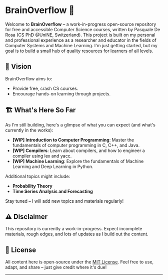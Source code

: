 # BrainOverflow 🚧

Welcome to **BrainOverflow** – a work-in-progress open-source repository for free and accessible Computer Science courses, written by Pasquale De Rosa (CS PhD @UniNE, Switzerland).
This project is built on my personal and professional experience as a researcher and educator in the fields of Computer Systems and Machine Learning.
I'm just getting started, but my goal is to build a small hub of quality resources for learners of all levels.

## 🚀 Vision
BrainOverflow aims to:
- Provide free, crash CS courses.
- Encourage hands-on learning through projects.

## 🏗️ What's Here So Far
As I'm still building, here's a glimpse of what you can expect (and what's currently in the works):
- **[WIP] Introduction to Computer Programming**: Master the fundamentals of computer programming in C, C++, and Java.
- **[WIP] Compilers**: Learn about compilers, and how to engineer a compiler using lex and yacc.
- **[WIP] Machine Learning**: Explore the fundamentals of Machine Learning and Deep Learning in Python.

Additional topics might include:
- **Probability Theory**
- **Time Series Analysis and Forecasting**
    
Stay tuned – I will add new topics and materials regularly!

## ⚠️ Disclaimer
This repository is currently a work-in-progress. Expect incomplete materials, rough edges, and lots of updates as I build out the content.

## 📜 License
All content here is open-source under the [MIT License](LICENSE). Feel free to use, adapt, and share – just give credit where it's due!

---
